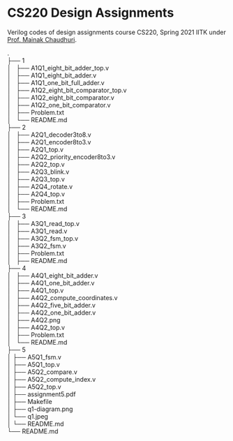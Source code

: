 # CS220 Design Assignments
Verilog codes of design assignments course CS220, Spring 2021 IITK under [Prof. Mainak Chaudhuri](https://www.cse.iitk.ac.in/users/mainakc/2021Spring/lectures220.html/).

. <br>
├── 1<br>
│   ├── A1Q1_eight_bit_adder_top.v<br>
│   ├── A1Q1_eight_bit_adder.v<br>
│   ├── A1Q1_one_bit_full_adder.v<br>
│   ├── A1Q2_eight_bit_comparator_top.v<br>
│   ├── A1Q2_eight_bit_comparator.v<br>
│   ├── A1Q2_one_bit_comparator.v<br>
│   ├── Problem.txt<br>
│   └── README.md<br>
├── 2<br>
│   ├── A2Q1_decoder3to8.v<br>
│   ├── A2Q1_encoder8to3.v<br>
│   ├── A2Q1_top.v<br>
│   ├── A2Q2_priority_encoder8to3.v<br>
│   ├── A2Q2_top.v<br>
│   ├── A2Q3_blink.v<br>
│   ├── A2Q3_top.v<br>
│   ├── A2Q4_rotate.v<br>
│   ├── A2Q4_top.v<br>
│   ├── Problem.txt<br>
│   └── README.md<br>
├── 3<br>
│   ├── A3Q1_read_top.v<br>
│   ├── A3Q1_read.v<br>
│   ├── A3Q2_fsm_top.v<br>
│   ├── A3Q2_fsm.v<br>
│   ├── Problem.txt<br>
│   ├── README.md<br>
├── 4<br>
│   ├── A4Q1_eight_bit_adder.v<br>
│   ├── A4Q1_one_bit_adder.v<br>
│   ├── A4Q1_top.v<br>
│   ├── A4Q2_compute_coordinates.v<br>
│   ├── A4Q2_five_bit_adder.v<br>
│   ├── A4Q2_one_bit_adder.v<br>
│   ├── A4Q2.png<br>
│   ├── A4Q2_top.v<br>
│   ├── Problem.txt<br>
│   └── README.md<br>
├── 5<br>
│   ├── A5Q1_fsm.v<br>
│   ├── A5Q1_top.v<br>
│   ├── A5Q2_compare.v<br>
│   ├── A5Q2_compute_index.v<br>
│   ├── A5Q2_top.v<br>
│   ├── assignment5.pdf<br>
│   ├── Makefile<br>
│   ├── q1-diagram.png<br>
│   └── q1.jpeg<br>
│   └── README.md<br>
└── README.md<br>
